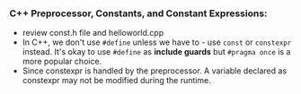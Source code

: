 ### C++ Preprocessor, Constants, and Constant Expressions:
- review const.h file and helloworld.cpp
- In C++, we don't use ```#define``` unless we have to - use ```const``` or ```constexpr``` instead. It's okay to use ```#define``` as **include guards** but ```#pragma once``` is a more popular choice.
- Since constexpr is handled by the preprocessor. A variable declared as constexpr may not be modified during the runtime.

